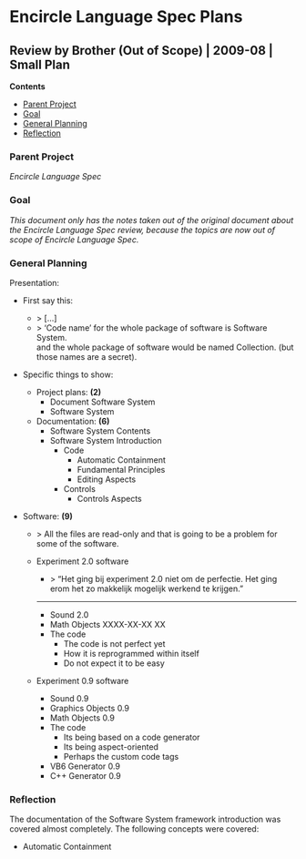 ﻿Encircle Language Spec Plans
============================

Review by Brother (Out of Scope) | 2009-08 | Small Plan
-------------------------------------------------------

__Contents__

- [Parent Project](#parent-project)
- [Goal](#goal)
- [General Planning](#general-planning)
- [Reflection](#reflection)

### Parent Project

*Encircle Language Spec*

### Goal

*This document only has the notes taken out of the original document about the Encircle Language Spec review, because the topics are now out of scope of Encircle Language Spec.* 

### General Planning

Presentation:

- First say this:
    - \> [...]   
    - \> ‘Code name’ for the whole package of software is Software System.  
    and the whole package of software would be named Collection. (but those names are a secret).

- Specific things to show:
    - Project plans: __(2)__
        - Document Software System
        - Software System
    - Documentation: __(6)__
        - Software System Contents
        - Software System Introduction
            - Code
                - Automatic Containment
                - Fundamental Principles
                - Editing Aspects
            - Controls
                - Controls Aspects

- Software: __(9)__
    - \> All the files are read-only and that is going to be a problem for some of the software.
    - Experiment 2.0 software
        - \> “Het ging bij experiment 2.0 niet om de perfectie. Het ging erom het zo makkelijk mogelijk werkend te krijgen.”
        -----
        - Sound 2.0
        - Math Objects XXXX-XX-XX XX
        - The code
            - The code is not perfect yet
            - How it is reprogrammed within itself
            - Do not expect it to be easy

    - Experiment 0.9 software
        - Sound 0.9
        - Graphics Objects 0.9
        - Math Objects 0.9
        - The code
            - Its being based on a code generator
            - Its being aspect-oriented
            - Perhaps the custom code tags
        - VB6 Generator 0.9
        - C++ Generator 0.9

### Reflection

The documentation of the Software System framework introduction was covered almost completely.
The following concepts were covered:

- Automatic Containment